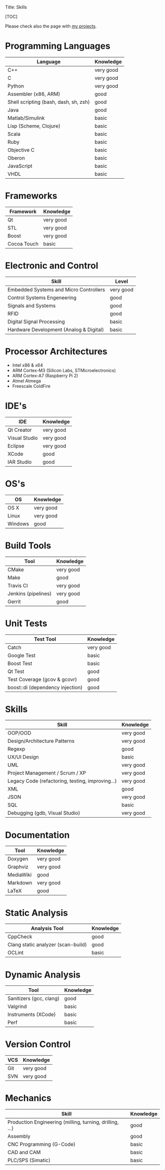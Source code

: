 Title: Skills

[TOC]

Please check also the page with [my projects]({filename}/pages/projects.md).

# Programming Languages

| Language                                 | Knowledge                                |
|------------------------------------------|------------------------------------------|
| C++                                      | very good                                |
| C                                        | very good                                |
| Python                                   | very good                                |
| Assembler (x86, ARM)                     | good                                     |
| Shell scripting (bash, dash, sh, zsh)    | good                                     |
| Java                                     | good                                     |
| Matlab/Simulink                          | basic                                    |
| Lisp (Scheme, Clojure)                   | basic                                    |
| Scala                                    | basic                                    |
| Ruby                                     | basic                                    |
| Objective C                              | basic                                    |
| Oberon                                   | basic                                    |
| JavaScript                               | basic                                    |
| VHDL                                     | basic                                    |


# Frameworks

| Framework                                | Knowledge                                |
|------------------------------------------|------------------------------------------|
| Qt                                       | very good                                |
| STL                                      | very good                                |
| Boost                                    | very good                                |
| Cocoa Touch                              | basic                                    |


# Electronic and Control

| Skill                                   | Level     |
|-----------------------------------------|-----------|
| Embedded Systems and Micro Controllers  | very good |
| Control Systems Engeneering             | good      |
| Signals and Systems                     | good      |
| RFID                                    | good      |
| Digital Signal Processing               | basic     |
| Hardware Development (Analog & Digital) | basic     |


# Processor Architectures

- Intel x86 & x64
- ARM Cortex-M3 (Silicon Labs, STMicroelectronics)
- ARM Cortex-A7 (Raspberry Pi 2)
- Atmel Atmega
- Freescale ColdFire


# IDE's

| IDE                                      | Knowledge                                |
|------------------------------------------|------------------------------------------|
| Qt Creator                               | very good                                |
| Visual Studio                            | very good                                |
| Eclipse                                  | very good                                |
| XCode                                    | good                                     |
| IAR Studio                               | good                                     |


# OS's

| OS                                       | Knowledge                                |
|------------------------------------------|------------------------------------------|
| OS X                                     | very good                                |
| Linux                                    | very good                                |
| Windows                                  | good                                     |


# Build Tools

| Tool                                     | Knowledge                                |
|------------------------------------------|------------------------------------------|
| CMake                                    | very good                                |
| Make                                     | good                                     |
| Travis CI                                | very good                                |
| Jenkins (pipelines)                      | very good                                |
| Gerrit                                   | good                                     |


# Unit Tests

| Test Tool                                | Knowledge                                |
|------------------------------------------|------------------------------------------|
| Catch                                    | very good                                |
| Google Test                              | basic                                    |
| Boost Test                               | basic                                    |
| Qt Test                                  | good                                     |
| Test Coverage (gcov & gcovr)             | good                                     |
| boost::di (dependency injection)         | good                                     |


# Skills

| Skill                                            | Knowledge                                |
|--------------------------------------------------|------------------------------------------|
| OOP/OOD                                          | very good                                |
| Design/Architecture Patterns                     | very good                                |
| Regexp                                           | good                                     |
| UX/UI Design                                     | basic                                    |
| UML                                              | very good                                |
| Project Management / Scrum / XP                  | very good                                |
| Legacy Code (refactoring, testing, improving...) | very good                                |
| XML                                              | good                                     |
| JSON                                             | very good                                |
| SQL                                              | basic                                    |
| Debugging (gdb, Visual Studio)                   | very good                                |


# Documentation

| Tool                                     | Knowledge                                |
|------------------------------------------|------------------------------------------|
| Doxygen                                  | very good                                |
| Graphviz                                 | very good                                |
| MediaWiki                                | good                                     |
| Markdown                                 | very good                                |
| LaTeX                                    | good                                     |


# Static Analysis

| Analysis Tool                            | Knowledge                                |
|------------------------------------------|------------------------------------------|
| CppCheck                                 | good                                     |
| Clang static analyzer (scan-build)       | good                                     |
| OCLint                                   | basic                                    |


# Dynamic Analysis

| Tool                                     | Knowledge                                |
|------------------------------------------|------------------------------------------|
| Sanitizers (gcc, clang)                  | good                                     |
| Valgrind                                 | basic                                    |
| Instruments (XCode)                      | basic                                    |
| Perf                                     | basic                                    |


# Version Control

| VCS                                      | Knowledge                                |
|------------------------------------------|------------------------------------------|
| Git                                      | very good                                |
| SVN                                      | very good                                |


# Mechanics

| Skill                                                    | Knowledge         |
|----------------------------------------------------------|-------------------|
| Production Engineering (milling, turning, drilling, ...) | good              |
| Assembly                                                 | good              |
| CNC Programming (G-Code)                                 | basic             |
| CAD and CAM                                              | basic             |
| PLC/SPS (Simatic)                                        | basic             |
